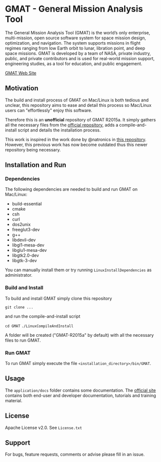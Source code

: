 # GMAT - General Mission Analysis Tool

The General Mission Analysis Tool (GMAT) is the world’s only enterprise, multi-mission, open source software system for space mission design, optimization, and navigation. The system supports missions in flight regimes ranging from low Earth orbit to lunar, libration point, and deep space missions. GMAT is developed by a team of NASA, private industry, public, and private contributors and is used for real-world mission support, engineering studies, as a tool for education, and public engagement.

[GMAT Web Site](gmatcentral.org)

## Motivation

The build and install process of GMAT on Mac/Linux is both tedious and unclear, this repository aims to ease and detail this process so Mac/Linux users can "effortlessly" enjoy this software.

Therefore this is an **unofficial** repository of GMAT R2015a. It simply gathers all the necessary files from the [official repository](http://sourceforge.net/projects/gmat/), adds a compile-and-install script and details the installation process.

This work is inspired in the work done by @natronics in [this repository](https://github.com/natronics/GMAT). However, this previous work has now become outdated thus this newer repository being necessary.

## Installation and Run

### Dependencies

The following dependencies are needed to build and run GMAT on Mac/Linux:

 * build-essential
 * cmake
 * csh
 * curl
 * dos2unix
 * freeglut3-dev
 * g++
 * libdevil-dev
 * libgl1-mesa-dev
 * libglu1-mesa-dev
 * libgtk2.0-dev
 * libgtk-3-dev

You can manually install them or try running `LinuxInstallDependencies` as administrator.

### Build and Install

To build and install GMAT simply clone this repository

`git clone ...`

and run the compile-and-install script

`cd GMAT`
`./LinuxCompileAndInstall`

A folder will be created ("GMAT-R2015a" by default) with all the necessary files to run GMAT.

### Run GMAT

To run GMAT simply execute the file `<installation_directory>/bin/GMAT`.

## Usage

The `application/docs` folder contains some documentation. The [official site](gmatcentral.org) contains both end-user and developer documentation, tutorials and training material.

## License

Apache License v2.0. See `License.txt`

## Support

For bugs, feature requests, comments or advise please fill in an issue.

